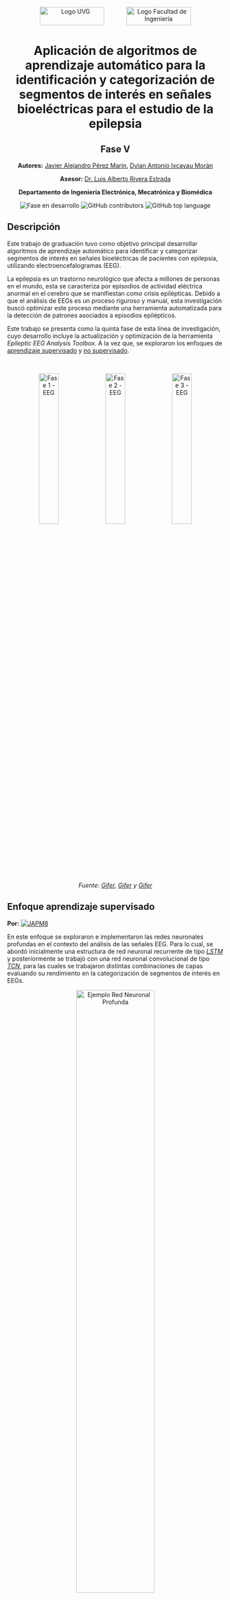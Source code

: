 <p align="center">
  <img src="https://res.cloudinary.com/webuvg/image/upload/f_auto,q_auto,w_169,c_scale,fl_lossy,dpr_0.90/v1641327930/WEB/Nosotros/Imagen%20Institucional/Logotipo%20UVG/Logotipo%20UVG/logotipo-uvg_thumb2x.jpg" alt="Logo UVG" width="150" height="43"/>
  &nbsp;&nbsp;&nbsp;&nbsp;&nbsp;&nbsp;&nbsp;&nbsp;&nbsp;&nbsp;&nbsp;
  <img src="https://encrypted-tbn2.gstatic.com/images?q=tbn:ANd9GcRotDGBXGiNzq-fq9I0_sjAT2RLeqjDtCuK_ChIFjFW7ZdjVP9H" alt="Logo Facultad de Ingeniería" width="150" height="43"/>
</p>

<h1 align="center">Aplicación de algoritmos de aprendizaje automático para la identificación y categorización de segmentos de interés en señales bioeléctricas para el estudio de la epilepsia</h1>

<h2 align="center">Fase V</h2>

<p align="center"><strong>Autores:</strong> <a href="mailto:per20183@uvg.edu.gt" target="_blank">Javier Alejandro Pérez Marín</a>, <a href="mailto:ixc18486@uvg.edu.gt" target="_blank">Dylan Antonio Ixcayau Morán</a></p>

<p align="center"><strong>Asesor:</strong> <a href="mailto:larivera@uvg.edu.gt" target="_blank">Dr. Luis Alberto Rivera Estrada</a></p>

<p align="center"><strong>Departamento de Ingeniería Electrónica, Mecatrónica y Biomédica</strong></p>

<p align="center">
  <img src="https://img.shields.io/badge/STATUS-EN_DESARROLLO-green" alt="Fase en desarrollo"/>
  <img src="https://img.shields.io/github/contributors/japm8/Herramienta" alt="GitHub contributors"/>
  <img src="https://img.shields.io/github/languages/top/japm8/Herramienta" alt="GitHub top language" >
 </p>

## **Descripción**

Este trabajo de graduación tuvo como objetivo principal desarrollar algoritmos de aprendizaje automático para identificar y categorizar segmentos de interés en señales bioeléctricas de pacientes con epilepsia, utilizando electroencefalogramas (EEG). 

La epilepsia es un trastorno neurológico que afecta a millones de personas en el mundo, esta se caracteriza por episodios de actividad eléctrica anormal en el cerebro que se manifiestan como crisis epilépticas. Debido a que el análisis de EEGs es un proceso riguroso y manual, esta investigación buscó optimizar este proceso mediante una herramienta automatizada para la detección de patrones asociados a episodios epilépticos.

Este trabajo se presenta como la quinta fase de esta línea de investigación, cuyo desarrollo incluye la actualización y optimización de la herramienta *Epileptic EEG Analysis Toolbox*. A la vez que, se exploraron los enfoques de [aprendizaje supervisado](#Enfoque-aprendizaje-supervisado) y [no supervisado](#Enfoque-aprendizaje-no-supervisado).

<br>

<p align="center">
  <img src="https://i.gifer.com/3YB1.gif" alt="Fase 1 - EEG" width="30%"/>
  <img src="https://i.gifer.com/9P8h.gif" alt="Fase 2 - EEG" width="30%"/>
  <img src="https://i.gifer.com/origin/bb/bb3c10a9aebc133d55b8ae9d76abe825.gif" alt="Fase 3 - EEG" width="30%"/>
</p>

<p align="center"><i>Fuente: <a href="https://i.gifer.com/3YB1.gif" target="_blank">Gifer</a>, <a href="https://i.gifer.com/9P8h.gif" target="_blank">Gifer</a> y <a href="https://i.gifer.com/origin/bb/bb3c10a9aebc133d55b8ae9d76abe825.gif" target="_blank">Gifer</a></i></p>

<h2>Enfoque aprendizaje supervisado</h2>
<p><strong>Por:</strong> <a href="https://github.com/JAPM8" target="_blank">
  <img src="https://img.shields.io/badge/JAPM8-a?style=social&logo=github" alt="JAPM8"/>
</a></p>

En este enfoque se exploraron e implementaron las redes neuronales profundas en 
el contexto del análisis de las señales EEG. Para lo cual, se abordó inicialmente 
una estructura de red neuronal recurrente de tipo *[LSTM](https://colah.github.io/posts/2015-08-Understanding-LSTMs/)* 
y posteriormente se trabajó con una red neuronal convolucional de tipo *[TCN](https://dida.do/blog/temporal-convolutional-networks-for-sequence-modeling)*, 
para las cuales se trabajaron distintas combinaciones de capas evaluando su rendimiento en la categorización de segmentos de interés en EEGs.

<p align="center">
  <img src="https://miro.medium.com/max/3840/1*v0ng9VkbuTu6ey9v8S3VDw.gif" alt="Ejemplo Red Neuronal Profunda" width="60%"/>
</p>

<p align="center"><i>Fuente: <a href="https://medium.com/analytics-vidhya/what-are-convolution-neural-networks-10-points-9d6d24086098" target="_blank">Sarkar, Ayantika </a></i></p>

Uno de los principales desafíos para la implementación de estas estructuras de red era la disponibilidad de datos. 
Por ello, se gestionó el acceso a la base de datos del *[Temple University Hospital (TUH)](https://isip.piconepress.com/projects/nedc/html/tuh_eeg/)*, 
uno de los repositorios de EEGs más grandes disponibles públicamente. Esta fuente de datos fue clave para el desarrollo de esta quinta fase y establece 
una base sólida para continuar reforzando los modelos de clasificación de eventos epilépticos, además de abrir la puerta a nuevas exploraciones de algoritmos de aprendizaje de máquina.

### No olvides revisar :nerd_face: :
- [Extracción Señales Base de Datos TUH](App%20Designer/Prototipo_Data_TUH.m): Este contiene distintos métodos para una lectura eficiente de estudios del corpus SEIZ de base de datos de TUH.
- [Estadísticas Base de Datos TUH](App%20Designer/Stats_DataTUHSEIZ.m): Este permite la extracción de estadísticas para el corpus SEIZ de la base de datos de TUH.
- [Redes RNN](App%20Designer/Desarrollo_Redes_RNN.m): Este contiene las variantes de RNN trabajadas y su implementación en `MATLAB`.
- [Redes CNN](App%20Designer/Desarrollo_Redes_RRN.m): Este contiene las variantes de CNN trabajadas y su implementación en `MATLAB`.
- [Función de lectura openedf](App%20Designer/openedf.m): Esta permite la lectura de archivos `.edf` dándoles formato para ser analizados con la herramienta *Epileptic EEG Analysis Toolbox*.
- [Epileptic EEG Analysis Toolbox](App%20Designer): Este carpeta contiene los archivos necesarios para la herramienta diseñada
a lo largo de las últimas cinco fases.
- [¿Qué necesito para hacer funcionar la herramienta?](App%20Designer#readme): Aquí se detallan todas las dependencias, productos y *Add-Ons* necesarios.

:mailbox_with_mail:**Dudas, comentarios o sugerencias:** [per20183@uvg.edu.gt](mailto:per20183@uvg.edu.gt)

<h2>Enfoque aprendizaje no supervisado</h2>
<p><strong>Por:</strong> <a href="https://github.com/DAIMUVG" target="_blank">
  <img src="https://img.shields.io/badge/DAIMUVG-a?style=social&logo=github" alt="DAIMUVG"/>
</a></p>

En este enfoque se implementaron técnicas de aprendizaje no supervisado en el análisis de señales EEG, enfocándose en la identificación y categorización de 
segmentos de interés sin necesidad de etiquetas previas. Esto permite a los especialistas introducir señales EEG desconocidas en la herramienta, la cual 
detecta automáticamente segmentos con patrones distintos o atípicos. Inicialmente, se utilizaron algoritmos como *[K-means](https://www.ibm.com/topics/k-means-clustering)*, 
*[Jerarquíco](https://www.ibm.com/think/topics/hierarchical-clustering)* y *[Fuzzy C-Means](https://la.mathworks.com/help/fuzzy/fuzzy-clustering.html)* para agrupar las características extraídas de las señales. Posteriormente, 
se exploraron técnicas de reducción de dimensionalidad como PCA para optimizar el rendimiento y visualización de los clusters generados.

<p align="center">
  <img src="https://waterprogramming.wordpress.com/wp-content/uploads/2022/03/graphic.png?w=1024" alt="Ejemplo de agrupación" width="60%"/>
</p>

<p align="center"><i>Fuente: <a href="https://waterprogramming.wordpress.com/2022/03/16/clustering-basics-and-a-demonstration-in-clustering-infrastructure-pathways/" target="_blank">Amestoy, Trevor </a></i></p>

Al igual que en el enfoque supervisado, el acceso a una base de datos amplia y diversa fue fundamental para validar los resultados de los algoritmos de clustering. En esta fase, se utilizó la base de datos
*[TUH EEG Epilepsy Corpus](https://isip.piconepress.com/projects/nedc/html/tuh_eeg/)* que contiene múltiples conjuntos de señales EEG. Algunas de estas señales incluyen etiquetas que resultaron especialmente
útiles para validar la precisión de los algoritmos al agrupar segmentos y distinguir entre diferentes patrones en las señales EEG.

### Pueder consultar:
- [Función de Extracción de Características EEG](App%20Designer/ExtraerCaracteristicas.m): función que extrae estadísticas, cruces por cero, y potencias en bandas de frecuencia de señales EEG. Normaliza y limpia los datos para su uso en análisis de clustering y 
  clasificación.
- [Función para hacer uso de Fuzzy C-Means](App%20Designer/fcm.m): Esta función sirve para hacer uso de el cluster Fuzzy C-means.
- [Epileptic EEG Analysis Toolbox](App%20Designer): Este carpeta contiene los archivos necesarios para la herramienta diseñada
